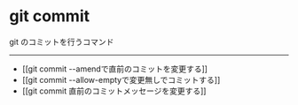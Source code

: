 # git commit
git のコミットを行うコマンド

---
- [[git commit --amendで直前のコミットを変更する]]
- [[git commit --allow-emptyで変更無しでコミットする]]
- [[git commit 直前のコミットメッセージを変更する]]
